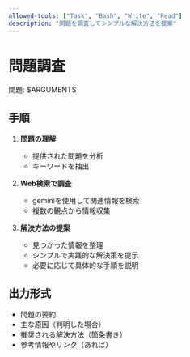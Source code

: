 ```yaml
---
allowed-tools: ["Task", "Bash", "Write", "Read"]
description: "問題を調査してシンプルな解決方法を提案"
---
```


# 問題調査

問題: $ARGUMENTS

## 手順

1. **問題の理解**
   - 提供された問題を分析
   - キーワードを抽出

2. **Web検索で調査**
   - geminiを使用して関連情報を検索
   - 複数の観点から情報収集

3. **解決方法の提案**
   - 見つかった情報を整理
   - シンプルで実践的な解決策を提示
   - 必要に応じて具体的な手順を説明

## 出力形式
- 問題の要約
- 主な原因（判明した場合）
- 推奨される解決方法（箇条書き）
- 参考情報やリンク（あれば）
